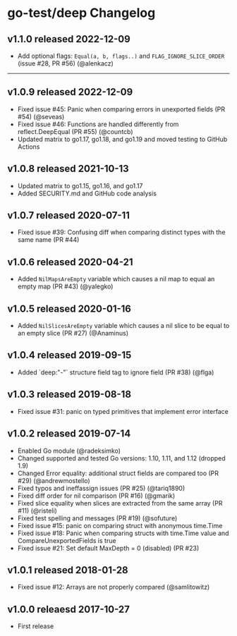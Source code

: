 # go-test/deep Changelog

## v1.1.0 released 2022-12-09

* Add optional flags: `Equal(a, b, flags..)` and `FLAG_IGNORE_SLICE_ORDER` (issue #28, PR #56) (@alenkacz)

---

## v1.0.9 released 2022-12-09

* Fixed issue #45: Panic when comparing errors in unexported fields (PR #54) (@seveas)
* Fixed issue #46: Functions are handled differently from reflect.DeepEqual (PR #55) (@countcb)
* Updated matrix to go1.17, go1.18, and go1.19 and moved testing to GitHub Actions

## v1.0.8 released 2021-10-13

* Updated matrix to go1.15, go1.16, and go1.17
* Added SECURITY.md and GitHub code analysis

## v1.0.7 released 2020-07-11

* Fixed issue #39: Confusing diff when comparing distinct types with the same name (PR #44)

## v1.0.6 released 2020-04-21

* Added `NilMapsAreEmpty` variable which causes a nil map to equal an empty map (PR #43) (@yalegko)

## v1.0.5 released 2020-01-16

* Added `NilSlicesAreEmpty` variable which causes a nil slice to be equal to an empty slice (PR #27) (@Anaminus)

## v1.0.4 released 2019-09-15

* Added \`deep:"-"\` structure field tag to ignore field (PR #38) (@flga)

## v1.0.3 released 2019-08-18

* Fixed issue #31: panic on typed primitives that implement error interface

## v1.0.2 released 2019-07-14

* Enabled Go module (@radeksimko)
* Changed supported and tested Go versions: 1.10, 1.11, and 1.12 (dropped 1.9)
* Changed Error equality: additional struct fields are compared too (PR #29) (@andrewmostello)
* Fixed typos and ineffassign issues (PR #25) (@tariq1890)
* Fixed diff order for nil comparison (PR #16) (@gmarik)
* Fixed slice equality when slices are extracted from the same array (PR #11) (@risteli)
* Fixed test spelling and messages (PR #19) (@sofuture)
* Fixed issue #15: panic on comparing struct with anonymous time.Time
* Fixed issue #18: Panic when comparing structs with time.Time value and CompareUnexportedFields is true
* Fixed issue #21: Set default MaxDepth = 0 (disabled) (PR #23)

## v1.0.1 released 2018-01-28

* Fixed issue #12: Arrays are not properly compared (@samlitowitz)

## v1.0.0 releaesd 2017-10-27 

* First release
